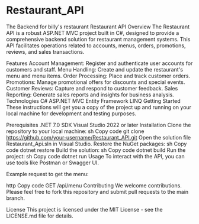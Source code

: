 # Restaurant_API
The Backend for billy's restaurant 
Restaurant API
Overview
The Restaurant API is a robust ASP.NET MVC project built in C#, designed to provide a comprehensive backend solution for restaurant management systems. This API facilitates operations related to accounts, menus, orders, promotions, reviews, and sales transactions.

Features
Account Management: Register and authenticate user accounts for customers and staff.
Menu Handling: Create and update the restaurant's menu and menu items.
Order Processing: Place and track customer orders.
Promotions: Manage promotional offers for discounts and special events.
Customer Reviews: Capture and respond to customer feedback.
Sales Reporting: Generate sales reports and insights for business analysis.
Technologies
C#
ASP.NET MVC
Entity Framework
LINQ
Getting Started
These instructions will get you a copy of the project up and running on your local machine for development and testing purposes.

Prerequisites
.NET 7.0 SDK
Visual Studio 2022 or later
Installation
Clone the repository to your local machine:
sh
Copy code
git clone https://github.com/your-username/Restaurant_API.git
Open the solution file Restaurant_Api.sln in Visual Studio.
Restore the NuGet packages:
sh
Copy code
dotnet restore
Build the solution:
sh
Copy code
dotnet build
Run the project:
sh
Copy code
dotnet run
Usage
To interact with the API, you can use tools like Postman or Swagger UI.

Example request to get the menu:

http
Copy code
GET /api/menu
Contributing
We welcome contributions. Please feel free to fork this repository and submit pull requests to the main branch.

License
This project is licensed under the MIT License - see the LICENSE.md file for details.
